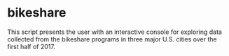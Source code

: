 # bikeshare

This script presents the user with an interactive console for exploring data
collected from the bikeshare programs in three major U.S. cities over the first
half of 2017.  